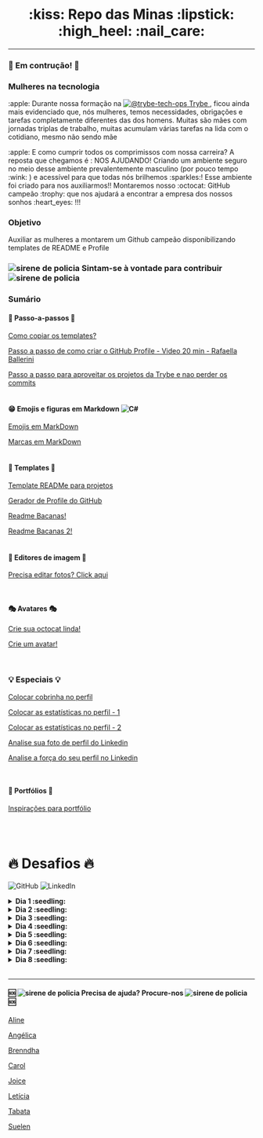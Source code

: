 <h1 align="center"> :kiss:  Repo das Minas  :lipstick:  :high_heel:  :nail_care: </h1> 

---
###  :construction:  Em contrução!  :construction:

### Mulheres na tecnologia

<p> :apple: Durante nossa formação na  <a href="https://www.betrybe.com/" target="_blank">
      <img src="https://avatars.githubusercontent.com/u/82593112?s=48&amp;v=4" width="24" height="24" alt="@trybe-tech-ops">
      Trybe
   </a>, ficou ainda mais evidenciado que, nós mulheres, temos necessidades, obrigações e tarefas completamente diferentes das dos homens. Muitas são mães com jornadas triplas de trabalho, muitas acumulam várias tarefas na lida com o cotidiano, mesmo não sendo mãe</p>
<p> :apple: E como cumprir todos os comprimissos com nossa carreira? A reposta que chegamos é : NOS AJUDANDO! 
 Criando um ambiente seguro no meio desse ambiente prevalentemente masculino (por pouco tempo :wink: ) e acessível para que todas nós brilhemos :sparkles:!
  Esse ambiente foi criado para nos auxiliarmos!! Montaremos nosso :octocat: GitHub campeão :trophy: que nos ajudará a encontrar a empresa dos nossos sonhos :heart_eyes: !!! </p>

### Objetivo

Auxiliar as mulheres a montarem um Github campeão disponibilizando templates de README e Profile



###  <img src="https://www.imagensanimadas.com/data/media/930/sirene-de-policia-imagem-animada-0004.gif" width="24" height="24" alt="sirene de policia" /> Sintam-se à vontade para contribuir <img src="https://www.imagensanimadas.com/data/media/930/sirene-de-policia-imagem-animada-0004.gif" width="24" height="24" alt="sirene de policia" /> 


 ### Sumário
 
 #### :feet: Passo-a-passos :feet:
 

<a href="https://github.com/onyrius/repo-das-mina/blob/f226203649794a35a1b7307b719031b63149c189/como-copiar-repo.md">Como copiar os templates?</a>  
      
<a href="https://www.youtube.com/watch?v=TsaLQAetPLU&list=PLhkO7OMKgT_rqwGYldqcFxyN4yjFgmDh8&index=4&ab_channel=RafaellaBallerini">Passo a passo de como criar o GitHub Profile - Video 20 min - Rafaella Ballerini</a>  

<a href="https://github.com/onyrius/repo-das-mina/blob/95fad25a448b0d75003ad6c41e68e33661304f27/nao-perca-seus-commits.md">Passo a passo para aproveitar os projetos da Trybe e nao perder os commits </a> <br/> <br/>
      
#### :grin: Emojis e figuras em Markdown ![C#](https://img.shields.io/badge/c%23-%23239120.svg?style=for-the-badge&logo=c-sharp&logoColor=white)
      
<a href="https://github.com/onyrius/repo-das-mina/blob/9a56c596b28926b16eb919ebdb7781bd6510a8f7/emojis.md"> Emojis em MarkDown  </a>

<a href="https://github.com/onyrius/markdown-badges"> Marcas em MarkDown </a> <br/> <br/>
      
#### :scroll: Templates :scroll:
      
 <a href="https://github.com/onyrius/repo-das-mina/blob/9a56c596b28926b16eb919ebdb7781bd6510a8f7/template-readme.md"> Template READMe para projetos  </a>
  
<a href="https://rahuldkjain.github.io/gh-profile-readme-generator/">Gerador de Profile do GitHub </a> 
      
<a href="https://github.com/matiassingers/awesome-readme">Readme Bacanas!</a>  
 
<a href="https://github.com/kautukkundan/Awesome-Profile-README-templates">Readme Bacanas 2!</a>
 <br/>
<br/>
      
 #### :wrench: Editores de imagem :wrench:
        
 <a href="https://pixlr.com/br/editor/">Precisa editar fotos? Click aqui</a>  <br/>
  
 <br/>
       
 ####  :performing_arts: Avatares  :performing_arts:
  
  <a href="https://myoctocat.com/build-your-octocat/"> Crie sua octocat linda!  </a> 
       
 <a href="https://www.bitmoji.com/"> Crie um avatar!  </a>
       
 <br/>  
       
  ###  :bulb: Especiais :bulb:
       
  <a href="https://dev.to/henriquelopes42/como-adicionar-o-snake-game-jogo-da-cobrinha-no-seu-perfil-do-github-40m2"> Colocar cobrinha no perfil</a>
        
   <a href="https://github.com/anuraghazra/github-readme-stats">Colocar as estatísticas no perfil - 1</a>
         
   <a href="http://github-readme-streak-stats.herokuapp.com/demo/">Colocar as estatísticas no perfil - 2</a>
   
   <a href="https://www.snappr.com/photo-analyzer/">Analise sua foto de perfil do Linkedin</a>
 
   <a href="http://linkedin.com/sales/ssi">Analise a força do seu perfil no Linkedin</a>
          
   <br/>
       
  #### :bust_in_silhouette: Portfólios :bust_in_silhouette:
     
 <a href="https://dev.to/gismo1337/interactive-portfolio-showcase-for-developers-4m97?signin=true#a"> Inspirações para portfólio </a>
  
 <br/><br/>
       
       
        
   # 🔥 Desafios 🔥      
   
   ![GitHub](https://img.shields.io/badge/github-%23121011.svg?style=for-the-badge&logo=github&logoColor=white) ![LinkedIn](https://img.shields.io/badge/linkedin-%230077B5.svg?style=for-the-badge&logo=linkedin&logoColor=white)
   
<details>
      
<summary><strong>Dia 1 :seedling:</strong></summary><br />

# Desafio diário | Dia 1 ![LinkedIn](https://img.shields.io/badge/linkedin-%230077B5.svg?style=for-the-badge&logo=linkedin&logoColor=white)

#### :seedling: Faça login e acesse o seu perfil clicando na sua foto e depois em visualizar perfil. <br/><br/>
<img src="./desafios-linkedin-github/dia-1/imagens/desafio-dia1-1.png"/><br/><br/>

#### :seedling: No seu perfil, clique no espaço para a foto e depois em adicionar foto. Existem as opções de fazer upload de uma foto ou tirar uma diretamente da sua webcam.
<img src="./desafios-linkedin-github/dia-1/imagens/desafio-dia1-2.png"/><br/><br/>


#### :seedling: Agora para a capa basta clicar no lápis circulado em laranja e escolher uma imagem. E no título no lápis circulado em azul.
<img src="./desafios-linkedin-github/dia-1/imagens/desafio-dia1-3.png" align="center"/><br/><br/>
_Há templates disponíveis no slack da Trybe que podemos usar e há também templates para linkedin no <a href="http://canva.com/">Canvas</a> (exemplo foto abaixo)_ <br/> 
<img src="./desafios-linkedin-github/dia-1/imagens/banner-linkedin-canvas.png"/><br/><br/>

#### :seedling: Uma ideia para o título é usar Estudante de Desenvolvimento Web Full Stack | Trybe - Turma XP. Basta digitar na área em vermelho e depois clicar em salvar.
<img src="./desafios-linkedin-github/dia-1/imagens/desafio-dia1-4.png"/><br/><br/>

## :seedling: Colaboradora: [Letícia Mayr](https://www.linkedin.com/in/leticia-mayr/) :green_heart:

</details>

<details>

<summary><strong>Dia 2 :seedling:</strong></summary><br />

# Desafio diário | Dia 2 ![GitHub](https://img.shields.io/badge/github-%23121011.svg?style=for-the-badge&logo=github&logoColor=white)

## :seedling: Adicionar sua foto, nome, bio e localização no seu perfil do GitHub.

<img src="./desafios-linkedin-github/dia-2/imagens/01.png" /><br/><br/>
<img src="./desafios-linkedin-github/dia-2/imagens/02.png" /><br/><br/>
<img src="./desafios-linkedin-github/dia-2/imagens/03.png" /><br/><br/>
<img src="./desafios-linkedin-github/dia-2/imagens/04.png" /><br/><br/>
<img src="./desafios-linkedin-github/dia-2/imagens/05.png" /><br/><br/>

## :seedling: Colaboradora: [Joice Aguiar](https://www.linkedin.com/in/joicemaguiar/) :green_heart:

</details>

<details>

<summary><strong>Dia 3 :seedling:</strong></summary><br />

# Desafio diário | Dia 3 ![LinkedIn](https://img.shields.io/badge/linkedin-%230077B5.svg?style=for-the-badge&logo=linkedin&logoColor=white)

### Mudar o setor, formação acadêmica (introdução), localidade e contato 

## :seedling: Faça login, acesse o seu perfil e depois clique nesse lápis para editar sua introdução.
     
<img src="./desafios-linkedin-github/dia-3/imagens/image (2).png" /><br/><br/>

## :seedling:  Neste janela, você pode editar muitas coisas, inclusive gravar a pronúncia do seu nome (apenas pelo app) e também adicionar os pronomes aos quais usa (e abaixo você configura quem pode ver isso, recomendo deixar Todos 

<img src="./desafios-linkedin-github/dia-3/imagens/image (3).png" /><br/><br/>

## :seedling:  Logo abaixo terá a opção de colocar onde você trabalha atualmente (caso esteja trabalhando) e também onde estuda (é importante ticar a opção Exibir minha formação na introdução para que fique aparecendo logo no início do perfil.

<img src="./desafios-linkedin-github/dia-3/imagens/image (4).png" /><br/>
<img src="./desafios-linkedin-github/dia-3/imagens/image (5).png" /><br/><br/>

## :seedling:  Em seguida terá a opção de alterar sua localização.

<img src="./desafios-linkedin-github/dia-3/imagens/image (6).png" /><br/><br/>

## :seedling:  Quase finalizando, você pode atualizar o seu contato.

<img src="./desafios-linkedin-github/dia-3/imagens/image (7).png" /><br/><br/>

## :seedling:  Por fim, abrirá uma aba para inserir todas as informações pertinentes. Note que é onde pode fazer a personalização da URL, mas isso ficará para outro desafio :bongocat:.
## :seedling:  Após preencher todas as opções e escolher a forma de visualização para sua rede de contatos, é só clicar em salvar, após salvar, você será redirecionada para a sessão anterior e também precisará clicar em salvar. Após isso, mais um passo já foi finalizado no seu perfil :mario:

<img src="./desafios-linkedin-github/dia-3/imagens/image (8).png" /><br/>

<img src="./desafios-linkedin-github/dia-3/imagens/image (9).png" /><br/><br/>

## :seedling: Colaboradora: [Brenndha Cabral](https://www.linkedin.com/in/brenndhacabral/) :green_heart:

</details>

<details>

<summary><strong>Dia 4 :seedling:</strong></summary><br />

# Desafio diário | Dia 4 ![GitHub](https://img.shields.io/badge/github-%23121011.svg?style=for-the-badge&logo=github&logoColor=white)


 ### Como personalizar o README do perfil do Github :octocat:

 ## :seedling: Clique [aqui](https://www.youtube.com/watch?v=TsaLQAetPLU) e veja esse vídeo de 20 minutinhos (rapidinho :fire:) e você vai entender melhor como funciona o README do perfil e como personalizá-lo.

[![IMAGE ALT TEXT HERE](https://img.youtube.com/vi/TsaLQAetPLU/0.jpg)](https://www.youtube.com/watch?v=TsaLQAetPLU)

## :seedling: Colaboradora: [Brenndha Cabral](https://www.linkedin.com/in/brenndhacabral/) :green_heart:

</details>

<details>

<summary><strong>Dia 5 :seedling:</strong></summary><br />

# Desafio diário | Dia 1 ![LinkedIn](https://img.shields.io/badge/linkedin-%230077B5.svg?style=for-the-badge&logo=linkedin&logoColor=white)

#### :seedling: Faça login e acesse o seu perfil clicando na sua foto e depois em visualizar perfil. <br/><br/>
<img src="./desafios-linkedin-github/dia-1/imagens/desafio-dia1-1.png"/><br/><br/>

#### :seedling: No seu perfil, clique no espaço para a foto e depois em adicionar foto. Existem as opções de fazer upload de uma foto ou tirar uma diretamente da sua webcam.
<img src="./desafios-linkedin-github/dia-1/imagens/desafio-dia1-2.png"/><br/><br/>


#### :seedling: Agora para a capa basta clicar no lápis circulado em laranja e escolher uma imagem. E no título no lápis circulado em azul.
<img src="./desafios-linkedin-github/dia-1/imagens/desafio-dia1-3.png" align="center"/><br/><br/>
_Há templates disponíveis no slack da Trybe que podemos usar e há também templates para linkedin no <a href="http://canva.com/">Canvas</a> (exemplo foto abaixo)_ <br/> 
<img src="./desafios-linkedin-github/dia-1/imagens/banner-linkedin-canvas.png"/><br/><br/>

#### :seedling: Uma ideia para o título é usar Estudante de Desenvolvimento Web Full Stack | Trybe - Turma XP. Basta digitar na área em vermelho e depois clicar em salvar.
<img src="./desafios-linkedin-github/dia-1/imagens/desafio-dia1-4.png"/><br/><br/>

## :seedling: Colaboradora

[Letícia Mayr](https://www.linkedin.com/in/leticia-mayr/) :green_heart:


</details>

<details>

  <summary><strong>Dia 6 :seedling:</strong></summary><br />

# Desafio diário | Dia 1 ![LinkedIn](https://img.shields.io/badge/linkedin-%230077B5.svg?style=for-the-badge&logo=linkedin&logoColor=white)

#### :seedling: Faça login e acesse o seu perfil clicando na sua foto e depois em visualizar perfil. <br/><br/>
<img src="./desafios-linkedin-github/dia-1/imagens/desafio-dia1-1.png"/><br/><br/>

#### :seedling: No seu perfil, clique no espaço para a foto e depois em adicionar foto. Existem as opções de fazer upload de uma foto ou tirar uma diretamente da sua webcam.
<img src="./desafios-linkedin-github/dia-1/imagens/desafio-dia1-2.png"/><br/><br/>


#### :seedling: Agora para a capa basta clicar no lápis circulado em laranja e escolher uma imagem. E no título no lápis circulado em azul.
<img src="./desafios-linkedin-github/dia-1/imagens/desafio-dia1-3.png" align="center"/><br/><br/>
_Há templates disponíveis no slack da Trybe que podemos usar e há também templates para linkedin no <a href="http://canva.com/">Canvas</a> (exemplo foto abaixo)_ <br/> 
<img src="./desafios-linkedin-github/dia-1/imagens/banner-linkedin-canvas.png"/><br/><br/>

#### :seedling: Uma ideia para o título é usar Estudante de Desenvolvimento Web Full Stack | Trybe - Turma XP. Basta digitar na área em vermelho e depois clicar em salvar.
<img src="./desafios-linkedin-github/dia-1/imagens/desafio-dia1-4.png"/><br/><br/>

## :seedling: Colaboradora

[Letícia Mayr](https://www.linkedin.com/in/leticia-mayr/) :green_heart:


</details>

<details>

  <summary><strong>Dia 7 :seedling:</strong></summary><br />

# Desafio diário | Dia 1 ![LinkedIn](https://img.shields.io/badge/linkedin-%230077B5.svg?style=for-the-badge&logo=linkedin&logoColor=white)

#### :seedling: Faça login e acesse o seu perfil clicando na sua foto e depois em visualizar perfil. <br/><br/>
<img src="./desafios-linkedin-github/dia-1/imagens/desafio-dia1-1.png"/><br/><br/>

#### :seedling: No seu perfil, clique no espaço para a foto e depois em adicionar foto. Existem as opções de fazer upload de uma foto ou tirar uma diretamente da sua webcam.
<img src="./desafios-linkedin-github/dia-1/imagens/desafio-dia1-2.png"/><br/><br/>


#### :seedling: Agora para a capa basta clicar no lápis circulado em laranja e escolher uma imagem. E no título no lápis circulado em azul.
<img src="./desafios-linkedin-github/dia-1/imagens/desafio-dia1-3.png" align="center"/><br/><br/>
_Há templates disponíveis no slack da Trybe que podemos usar e há também templates para linkedin no <a href="http://canva.com/">Canvas</a> (exemplo foto abaixo)_ <br/> 
<img src="./desafios-linkedin-github/dia-1/imagens/banner-linkedin-canvas.png"/><br/><br/>

#### :seedling: Uma ideia para o título é usar Estudante de Desenvolvimento Web Full Stack | Trybe - Turma XP. Basta digitar na área em vermelho e depois clicar em salvar.
<img src="./desafios-linkedin-github/dia-1/imagens/desafio-dia1-4.png"/><br/><br/>

## :seedling: Colaboradora

[Letícia Mayr](https://www.linkedin.com/in/leticia-mayr/) :green_heart:


</details>

<details>

  <summary><strong>Dia 8 :seedling:</strong></summary><br />

# Desafio diário | Dia 1 ![LinkedIn](https://img.shields.io/badge/linkedin-%230077B5.svg?style=for-the-badge&logo=linkedin&logoColor=white)

#### :seedling: Faça login e acesse o seu perfil clicando na sua foto e depois em visualizar perfil. <br/><br/>
<img src="./desafios-linkedin-github/dia-1/imagens/desafio-dia1-1.png"/><br/><br/>

#### :seedling: No seu perfil, clique no espaço para a foto e depois em adicionar foto. Existem as opções de fazer upload de uma foto ou tirar uma diretamente da sua webcam.
<img src="./desafios-linkedin-github/dia-1/imagens/desafio-dia1-2.png"/><br/><br/>


#### :seedling: Agora para a capa basta clicar no lápis circulado em laranja e escolher uma imagem. E no título no lápis circulado em azul.
<img src="./desafios-linkedin-github/dia-1/imagens/desafio-dia1-3.png" align="center"/><br/><br/>
_Há templates disponíveis no slack da Trybe que podemos usar e há também templates para linkedin no <a href="http://canva.com/">Canvas</a> (exemplo foto abaixo)_ <br/> 
<img src="./desafios-linkedin-github/dia-1/imagens/banner-linkedin-canvas.png"/><br/><br/>

#### :seedling: Uma ideia para o título é usar Estudante de Desenvolvimento Web Full Stack | Trybe - Turma XP. Basta digitar na área em vermelho e depois clicar em salvar.
<img src="./desafios-linkedin-github/dia-1/imagens/desafio-dia1-4.png"/><br/><br/>

## :seedling: Colaboradora

[Letícia Mayr](https://www.linkedin.com/in/leticia-mayr/) :green_heart:


</details>

<br/>

---
        
  #### :sos: <img src="https://www.imagensanimadas.com/data/media/930/sirene-de-policia-imagem-animada-0004.gif" width="24" height="24" alt="sirene de policia" />  Precisa de ajuda? Procure-nos <img src="https://www.imagensanimadas.com/data/media/930/sirene-de-policia-imagem-animada-0004.gif" width="24" height="24" alt="sirene de policia" />  :sos:

<a href="https://github.com/Alineol">Aline</a>

<a href="https://github.com/AngelicaCSSilva">Angélica</a>

<a href="https://github.com/brenndha-cabral">Brenndha</a>
       
<a href="https://github.com/Carolyla">Carol</a>

<a href="https://github.com/joiceaguiar">Joice</a>

<a href="https://github.com/LeticiaMayr">Letícia</a>  
 
 <a href="https://github.com/TabataSouto">Tabata</a> 
       
<a href="https://github.com/onyrius/">Suelen</a>
